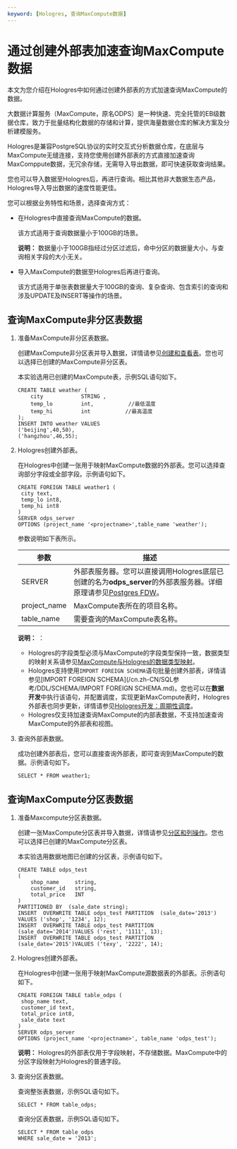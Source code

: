 ```yaml
---
keyword: [Hologres, 查询MaxCompute数据]
---
```


# 通过创建外部表加速查询MaxCompute数据

本文为您介绍在Hologres中如何通过创建外部表的方式加速查询MaxCompute的数据。

大数据计算服务（MaxCompute，原名ODPS）是一种快速、完全托管的EB级数据仓库，致力于批量结构化数据的存储和计算，提供海量数据仓库的解决方案及分析建模服务。

Hologres是兼容PostgreSQL协议的实时交互式分析数据仓库，在底层与MaxCompute无缝连接，支持您使用创建外部表的方式直接加速查询MaxComppute数据，无冗余存储，无需导入导出数据，即可快速获取查询结果。

您也可以导入数据至Hologres后，再进行查询。相比其他非大数据生态产品，Hologres导入导出数据的速度性能更佳。

您可以根据业务特性和场景，选择查询方式：

-   在Hologres中直接查询MaxCompute的数据。

    该方式适用于查询数据量小于100GB的场景。

    **说明：** 数据量小于100GB指经过分区过滤后，命中分区的数据量大小，与查询相关字段的大小无关。

-   导入MaxCompute的数据至Hologres后再进行查询。

    该方式适用于单张表数据量大于100GB的查询、复杂查询、包含索引的查询和涉及UPDATE及INSERT等操作的场景。


## 查询MaxCompute非分区表数据

1.  准备MaxCompute非分区表数据。

    创建MaxCompute非分区表并导入数据，详情请参见[创建和查看表](/cn.zh-CN/快速入门/创建和查看表.md)。您也可以选择已创建的MaxCompute非分区表。

    本实验选用已创建的MaxCompute表，示例SQL语句如下。

    ```
    CREATE TABLE weather (
        city            STRING ,
        temp_lo         int,           //最低温度
        temp_hi         int           //最高温度
    );
    INSERT INTO weather VALUES 
    ('beijing',40,50),
    ('hangzhou',46,55);
    ```

2.  Hologres创建外部表。

    在Hologres中创建一张用于映射MaxCompute数据的外部表。您可以选择查询部分字段或全部字段。示例语句如下。

    ```
    CREATE FOREIGN TABLE weather1 (
     city text,
     temp_lo int8,
     temp_hi int8
    )
    SERVER odps_server
    OPTIONS (project_name '<projectname>',table_name 'weather');
    ```

    参数说明如下表所示。

    |参数|描述|
    |--|--|
    |SERVER|外部表服务器。您可以直接调用Hologres底层已创建的名为**odps\_server**的外部表服务器。详细原理请参见[Postgres FDW](https://www.postgresql.org/docs/11/postgres-fdw.html?spm=a2c4g.11186623.2.11.7e476020Gyif3k)。 |
    |project\_name|MaxCompute表所在的项目名称。|
    |table\_name|需要查询的MaxCompute表名称。|

    **说明：** ：

    -   Hologres的字段类型必须与MaxCompute的字段类型保持一致，数据类型的映射关系请参见[MaxCompute与Hologres的数据类型映射](/cn.zh-CN/SQL参考/数据类型.md)。
    -   Hologres支持使用`IMPORT FOREIGN SCHEMA`语句批量创建外部表，详情请参见[IMPORT FOREIGN SCHEMA](/cn.zh-CN/SQL参考/DDL/SCHEMA/IMPORT FOREIGN SCHEMA.md)。您也可以在**数据开发**中执行该语句，并配置调度，实现更新MaxCompute表时，Hologres外部表也同步更新，详情请参见[Hologres开发：周期性调度](/cn.zh-CN/基于HoloStudio的开发/数据开发/Hologres开发：周期性调度.md)。
    -   Hologres仅支持加速查询MaxCompute的内部表数据，不支持加速查询MaxCompute的外部表和视图。
3.  查询外部表数据。

    成功创建外部表后，您可以直接查询外部表，即可查询到MaxCompute的数据。示例语句如下。

    ```
    SELECT * FROM weather1;
    ```


## 查询MaxCompute分区表数据

1.  准备Maxcompute分区表数据。

    创建一张MaxCompute分区表并导入数据，详情请参见[分区和列操作](/cn.zh-CN/开发/SQL及函数/DDL语句/分区和列操作.md)。您也可以选择已创建的MaxCompute分区表。

    本实验选用数据地图已创建的分区表，示例语句如下。

    ```
    CREATE TABLE odps_test
    (
        shop_name     string,
        customer_id   string,
        total_price   INT 
    )
    PARTITIONED BY  (sale_date string);
    INSERT  OVERWRITE TABLE odps_test PARTITION  (sale_date='2013') VALUES ('shop', '1234', 12);
    INSERT  OVERWRITE TABLE odps_test PARTITION  (sale_date='2014')VALUES ('rest', '1111', 13);
    INSERT  OVERWRITE TABLE odps_test PARTITION (sale_date='2015')VALUES ('texy', '2222', 14);
    ```

2.  Hologres创建外部表。

    在Hologres中创建一张用于映射MaxCompute源数据表的外部表。示例语句如下。

    ```
    CREATE FOREIGN TABLE table_odps (
     shop_name text,
     customer_id text,
     total_price int8,
     sale_date text
    )
    SERVER odps_server
    OPTIONS (project_name '<projectname>', table_name 'odps_test');
    ```

    **说明：** Hologres的外部表仅用于字段映射，不存储数据。MaxCompute中的分区字段映射为Hologres的普通字段。

3.  查询分区表数据。

    查询整张表数据，示例SQL语句如下。

    ```
    SELECT * FROM table_odps;
    ```

    查询分区表数据，示例SQL语句如下。

    ```
    SELECT * FROM table_odps 
    WHERE sale_date = '2013';
    ```


